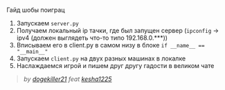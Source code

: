 Гайд шобы поиграц

1. Запускаем `server.py`
2. Получаем локальный ip тачки, где был запущен сервер (`ipconfig` -> ipv4 (должен выглядеть что-то типо 192.168.0.***))
3. Вписываем его в client.py в самом низу в блоке `if __name__ == "__main__"`
4. Запускаем `client.py` на двух разных машинах в локалке
5. Наслаждаемся игрой и пишем друг другу гадости в великом чате

> _by [dogekiller21](https://github.com/dogekiller21) feat [kesha1225](https://github.com/kesha1225)_